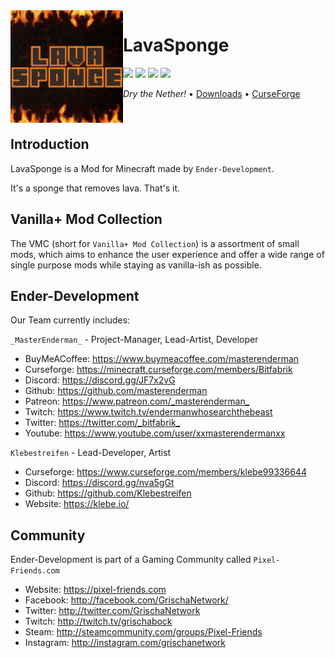<img src="src/main/resources/assets/lavasponge/icon.png" align="left" width="180px"/>

# LavaSponge

[![](https://img.shields.io/github/license/Ender-Development/LavaSponge.svg)](LICENSE) [![](https://img.shields.io/github/release/Ender-Development/LavaSponge.svg)](https://github.com/Ender-Development/LavaSponge/releases) ![](http://cf.way2muchnoise.eu/versions/minecraft_lavasponge-fabric_all.svg) [![](http://cf.way2muchnoise.eu/lavasponge-fabric.svg)](https://minecraft.curseforge.com/projects/lavasponge-fabric)

*Dry the Nether!* • [Downloads](https://github.com/Ender-Development/LavaSponge/releases) • [CurseForge](https://www.curseforge.com/minecraft/mc-mods/lavasponge-fabric)

<p>&nbsp;</p>

## Introduction

LavaSponge is a Mod for Minecraft made by `Ender-Development`.

It's a sponge that removes lava. That's it.

## Vanilla+ Mod Collection

The VMC (short for `Vanilla+ Mod Collection`) is a assortment of small mods, which aims to enhance the user experience and offer a wide range of single purpose mods while staying as vanilla-ish as possible.

## Ender-Development

Our Team currently includes:

`_MasterEnderman_` - Project-Manager, Lead-Artist, Developer

- BuyMeACoffee: <https://www.buymeacoffee.com/masterenderman>
- Curseforge: <https://minecraft.curseforge.com/members/Bitfabrik>
- Discord: <https://discord.gg/JF7x2vG>
- Github: <https://github.com/masterenderman>
- Patreon: <https://www.patreon.com/_masterenderman_>
- Twitch: <https://www.twitch.tv/endermanwhosearchthebeast>
- Twitter: <https://twitter.com/_bitfabrik_>
- Youtube: <https://www.youtube.com/user/xxmasterendermanxx>

`Klebestreifen` - Lead-Developer, Artist

- Curseforge: <https://www.curseforge.com/members/klebe99336644>
- Discord: <https://discord.gg/nva5gGt>
- Github: <https://github.com/Klebestreifen>
- Website: <https://klebe.io/>

## Community ##

Ender-Development is part of a Gaming Community called `Pixel-Friends.com`

- Website: <https://pixel-friends.com>
- Facebook: <http://facebook.com/GrischaNetwork/>
- Twitter: <http://twitter.com/GrischaNetwork>
- Twitch: <http://twitch.tv/grischabock>
- Steam: <http://steamcommunity.com/groups/Pixel-Friends>
- Instagram: <http://instagram.com/grischanetwork>
